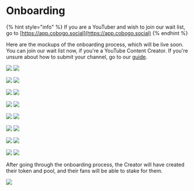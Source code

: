 # Onboarding

{% hint style="info" %}
If you are a YouTuber and wish to join our wait list, go to [https://app.cobogo.social](https://app.cobogo.social)
{% endhint %}

Here are the mockups of the onboarding process, which will be live soon. You can join our wait list now, if you're a YouTube Content Creator. If you're unsure about how to submit your channel, go to our [guide](../../youtubers/getting-started.md).

![](<../../.gitbook/assets/0-Submit a channel - 00.png>) ![](<../../.gitbook/assets/1-Submit a channel - 01.png>)

![](<../../.gitbook/assets/2-Submit a channel - 02 (1).png>) ![](<../../.gitbook/assets/3-Submit a channel - 02-2.png>)

![](<../../.gitbook/assets/4-Submit a channel - 03 (1).png>) ![](<../../.gitbook/assets/5-Submit a channel - 03-2 (1).png>)

![](<../../.gitbook/assets/6-Submit a channel - 03-3 (1).png>) ![](<../../.gitbook/assets/7-Submit a channel - 03 - Waitlist (1).png>)

![](<../../.gitbook/assets/8-Submit a channel - 04.png>) ![](<../../.gitbook/assets/9-Submit a channel - 04-2.png>)

![](<../../.gitbook/assets/10-Submit a channel - 05 (1).png>) ![](<../../.gitbook/assets/11-Submit a channel - 06.png>)

![](<../../.gitbook/assets/12-Submit a channel - 06-2.png>) ![](<../../.gitbook/assets/13-Submit a channel - 07.png>)

![](<../../.gitbook/assets/14-Submit a channel - 07-2.png>) ![](<../../.gitbook/assets/15-Submit a channel - 07-3.png>)

After going through the onboarding process, the Creator will have created their token and pool, and their fans will be able to stake for them.

![](<../../.gitbook/assets/16-Submit a channel - 08.png>)



